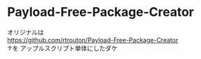 Payload-Free-Package-Creator
============================
オリジナルは  
https://github.com/rtrouton/Payload-Free-Package-Creator  
↑を
アップルスクリプト単体にしたダケ
